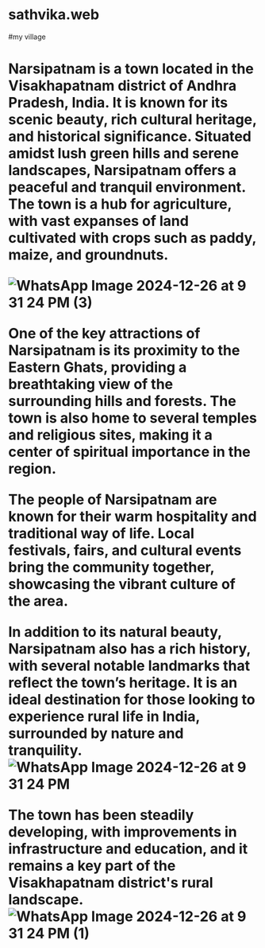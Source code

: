 # sathvika.web
#my village
<h1>
Narsipatnam is a town located in the Visakhapatnam district of Andhra Pradesh, India. It is known for its scenic beauty, rich cultural heritage, and historical significance. Situated amidst lush green hills and serene landscapes, Narsipatnam offers a peaceful and tranquil environment. The town is a hub for agriculture, with vast expanses of land cultivated with crops such as paddy, maize, and groundnuts.

![WhatsApp Image 2024-12-26 at 9 31 24 PM (3)](https://github.com/user-attachments/assets/1b9552c9-e479-4b21-8d76-f0807991133b)


One of the key attractions of Narsipatnam is its proximity to the Eastern Ghats, providing a breathtaking view of the surrounding hills and forests. The town is also home to several temples and religious sites, making it a center of spiritual importance in the region. 


The people of Narsipatnam are known for their warm hospitality and traditional way of life. Local festivals, fairs, and cultural events bring the community together, showcasing the vibrant culture of the area.

In addition to its natural beauty, Narsipatnam also has a rich history, with several notable landmarks that reflect the town’s heritage. It is an ideal destination for those looking to experience rural life in India, surrounded by nature and tranquility. ![WhatsApp Image 2024-12-26 at 9 31 24 PM](https://github.com/user-attachments/assets/6647992c-5555-40a8-ae46-e6f7cf32f63d)


The town has been steadily developing, with improvements in infrastructure and education, and it remains a key part of the Visakhapatnam district's rural landscape.
![WhatsApp Image 2024-12-26 at 9 31 24 PM (1)](https://github.com/user-attachments/assets/d9e4ea8c-61e8-4be1-af90-cfc9530df3a8)
<h1/>
